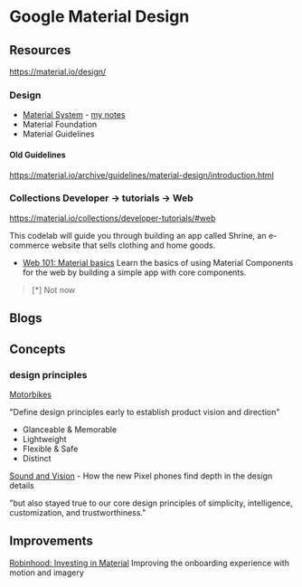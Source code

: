 # Google Material Design

## Resources
https://material.io/design/

### Design
- [Material System](https://material.io/design/introduction/) - [my notes](./design/system.md)
- Material Foundation
- Material Guidelines

#### Old Guidelines
https://material.io/archive/guidelines/material-design/introduction.html

### Collections Developer -> tutorials -> Web
https://material.io/collections/developer-tutorials/#web

This codelab will guide you through building an app called Shrine, an e-commerce website that sells clothing and home goods.

- [Web 101: Material basics](./labs/mdc-101-web.md)
Learn the basics of using Material Components for the web by building a simple app with core components.

> [*] Not now

## Blogs

## Concepts

### design principles

[Motorbikes](https://design.google/library/designing-google-maps-motorbikes/)

"Define design principles early to establish product vision and direction"
- Glanceable & Memorable
- Lightweight
- Flexible & Safe
- Distinct

[Sound and Vision](https://design.google/library/sound-and-vision/) -  How the new Pixel phones find depth in the design details

"but also stayed true to our core design principles of simplicity, intelligence, customization, and trustworthiness."

## Improvements

[Robinhood: Investing in Material](https://design.google/library/robinhood-investing-material/)
Improving the onboarding experience with motion and imagery
